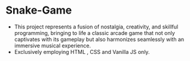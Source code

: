 # Snake-Game
- This project represents a fusion of nostalgia, creativity, and skillful programming, bringing to life a classic arcade game that not only captivates with its gameplay but also harmonizes seamlessly with an immersive musical experience.
- Exclusively employing HTML , CSS and Vanilla JS only.
